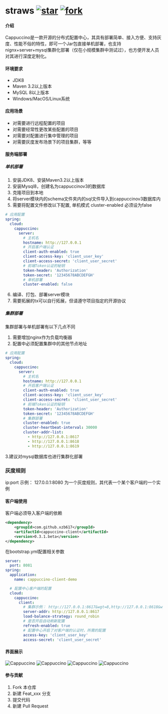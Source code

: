# straws <a href='https://gitee.com/xu_zhibin/cappuccino/stargazers'><img src='https://gitee.com/xu_zhibin/cappuccino/badge/star.svg?theme=white' alt='star'></img></a> <a href='https://gitee.com/xu_zhibin/shield/members'><img src='https://gitee.com/xu_zhibin/shield/badge/fork.svg?theme=dark' alt='fork'></img></a>

#### 介绍
Cappuccino是一款开源的分布式配置中心，其具有部署简单、接入方便、支持灰度、性能不俗的特性，即可一个Jar包直接单机部署，也支持nignx+server+mysql集群化部署（仅在小规模集群中测试过），也方便开发人员对其进行深度定制化。

#### 环境要求
- JDK8
- Maven 3.2以上版本
- MySQL 8以上版本
- Windows/MacOS/Linux系统

#### 应用场景
- 对需要进行远程配置的项目
- 对需要经常性更改某些配置的项目
- 对需要对配置进行集中管理的项目
- 对需要灰度发布场景下的项目集群，等等


#### 服务端部署
##### 单机部署
1.  安装JDK8、安装Maven3.2以上版本
2.  安装Mysql8，创建名为cappuccinov3的数据库
3.  克隆项目到本地
4.  将server模块内的schema文件夹内的sql文件导入到cappuccinov3数据库内
5.  需要将配置文件修改以下配置, 单机模式 cluster-enabled 必须设为false
~~~yaml
# 应用配置
spring:
  cloud:
    cappuccino:
      server:
        # 主机名
        hostname: http://127.0.0.1
        # 开启客户端认证
        client-auth-enabled: true
        client-access-key: 'client_user_key'
        client-access-secret: 'client_user_secret'
        # 前端Token认证的秘钥
        token-header: 'Authorization'
        token-secret: '12345678ABCDEFGH'
        # 单机部署
        cluster-enabled: false
~~~
6.  编译、打包、部署server模块
7.  需要拓展的tx可以自行拓展，但请遵守项目指定的开源协议


##### 集群部署
集群部署与单机部署有以下几点不同
1.  需要增加nginx作为负载均衡器
2.  配置中必须配置集群中的其他节点地址
~~~yaml
# 应用配置
spring:
  cloud:
    cappuccino:
      server:
        # 主机名
        hostname: http://127.0.0.1
        # 开启客户端认证
        client-auth-enabled: true
        client-access-key: 'client_user_key'
        client-access-secret: 'client_user_secret'
        # 前端Token认证的秘钥
        token-header: 'Authorization'
        token-secret: '12345678ABCDEFGH'
        # 集群部署
        cluster-enabled: true
        cluster-heartbeat-interval: 30000
        cluster-addr-list:
          - http://127.0.0.1:8617
          - http://127.0.0.1:8618
          - http://127.0.0.1:8619
~~~
3.建议对mysql数据库也进行集群化部署

### 灰度规则
ip:port
示例： 127.0.0.1:8080 为一个灰度规则，其代表一个某个客户端的一个实例

#### 客户端使用
客户端必须导入客户端的依赖
~~~xml
<dependency>
    <groupId>com.github.xzb617</groupId>
    <artifactId>cappuccino-client</artifactId>
    <version>0.3.1.beta</version>
</dependency>
~~~
在bootstrap.yml配置相关参数
~~~yaml
server:
  port: 8081
spring:
  application:
    name: cappuccino-client-demo

  # 配置中心客户端的配置
  cloud:
    cappuccino:
      client:
        # 集群示例： http://127.0.0.1:8617&wgt=8,http://127.0.0.1:8618&wgt=1,http://127.0.0.1:8619&wgt=1
        server-addr: http://127.0.0.1:8617
        load-balance-strategy: round_robin
        # 是否开启自动刷新配置
        refresh-enabled: true
        # 配置中心开启了对客户端的认证时，所需的配置
        access-key: 'client_user_key'
        access-secret: 'client_user_secret'
~~~

#### 界面展示
![Cappuccino](https://gitee.com/xu_zhibin/cappuccino/raw/master/docs/1.png)
![Cappuccino](https://gitee.com/xu_zhibin/cappuccino/raw/master/docs/2.png)
![Cappuccino](https://gitee.com/xu_zhibin/cappuccino/raw/master/docs/3.png)
![Cappuccino](https://gitee.com/xu_zhibin/cappuccino/raw/master/docs/4.png)


#### 参与贡献
1.  Fork 本仓库
2.  新建 Feat_xxx 分支
3.  提交代码
4.  新建 Pull Request


